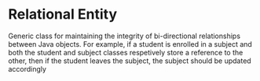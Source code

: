 # Relational Entity

Generic class for maintaining the integrity of bi-directional relationships
between Java objects. For example, if a student is enrolled in a subject and
both the student and subject classes respetively store a reference to the other,
then if the student leaves the subject, the subject should be updated accordingly